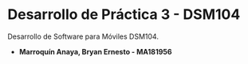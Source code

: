 # Desarrollo de Práctica 3 - DSM104

Desarrollo de Software para Móviles DSM104.

* **Marroquín Anaya, Bryan Ernesto - MA181956**
